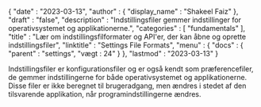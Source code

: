 {
  "date" : "2023-03-13",
  "author" : {
    "display_name" : "Shakeel Faiz"
},
  "draft" : "false",
  "description" : "Indstillingsfiler gemmer indstillinger for operativsystemet og applikationerne.",
  "categories" : [ "fundamentals" ],
  "title" : "Lær om indstillingsfilformater og API'er, der kan åbne og oprette indstillingsfiler",
  "linktitle" : "Settings File Formats",
  "menu" : {
    "docs" : {
      "parent" : "settings",
"vægt : 24"
}
},
  "lastmod" : "2023-03-13"
}

Indstillingsfiler er konfigurationsfiler og er også kendt som præferencefiler, de gemmer indstillingerne for både operativsystemet og applikationerne. Disse filer er ikke beregnet til brugeradgang, men ændres i stedet af den tilsvarende applikation, når programindstillingerne ændres.

